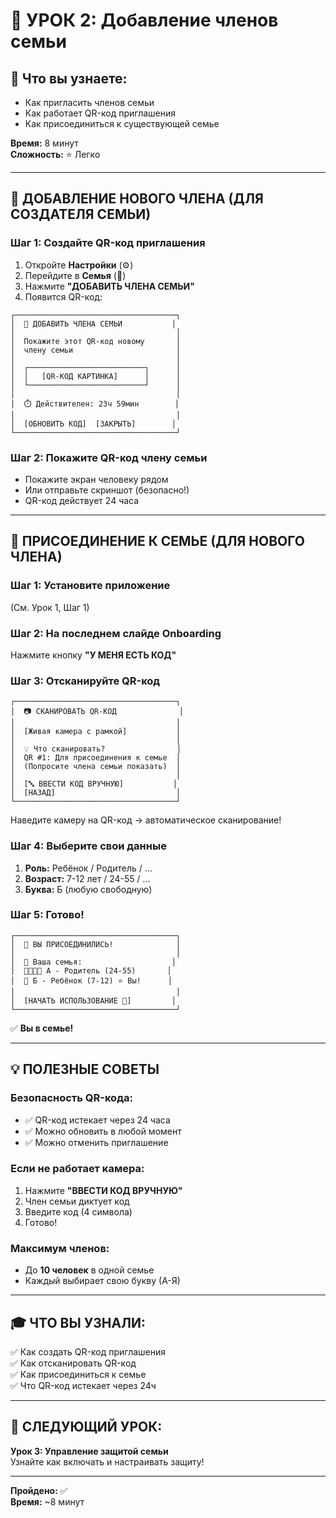 # 👥 УРОК 2: Добавление членов семьи

## 🎯 Что вы узнаете:
- Как пригласить членов семьи
- Как работает QR-код приглашения
- Как присоединиться к существующей семье

**Время:** 8 минут  
**Сложность:** ⭐ Легко

---

## 📖 ДОБАВЛЕНИЕ НОВОГО ЧЛЕНА (ДЛЯ СОЗДАТЕЛЯ СЕМЬИ)

### Шаг 1: Создайте QR-код приглашения

1. Откройте **Настройки** (⚙️)
2. Перейдите в **Семья** (👥)
3. Нажмите **"ДОБАВИТЬ ЧЛЕНА СЕМЬИ"**
4. Появится QR-код:

```
┌────────────────────────────────────┐
│  👥 ДОБАВИТЬ ЧЛЕНА СЕМЬИ           │
│                                    │
│  Покажите этот QR-код новому       │
│  члену семьи                       │
│                                    │
│  ┌──────────────────────────┐      │
│  │   [QR-КОД КАРТИНКА]      │      │
│  └──────────────────────────┘      │
│                                    │
│  ⏱️ Действителен: 23ч 59мин        │
│                                    │
│  [ОБНОВИТЬ КОД]  [ЗАКРЫТЬ]        │
└────────────────────────────────────┘
```

### Шаг 2: Покажите QR-код члену семьи

- Покажите экран человеку рядом
- Или отправьте скриншот (безопасно!)
- QR-код действует 24 часа

---

## 📖 ПРИСОЕДИНЕНИЕ К СЕМЬЕ (ДЛЯ НОВОГО ЧЛЕНА)

### Шаг 1: Установите приложение

(См. Урок 1, Шаг 1)

### Шаг 2: На последнем слайде Onboarding

Нажмите кнопку **"У МЕНЯ ЕСТЬ КОД"**

### Шаг 3: Отсканируйте QR-код

```
┌────────────────────────────────────┐
│  📷 СКАНИРОВАТЬ QR-КОД              │
│                                    │
│  [Живая камера с рамкой]           │
│                                    │
│  💡 Что сканировать?                │
│  QR #1: Для присоединения к семье  │
│  (Попросите члена семьи показать)  │
│                                    │
│  [🔤 ВВЕСТИ КОД ВРУЧНУЮ]           │
│  [НАЗАД]                           │
└────────────────────────────────────┘
```

Наведите камеру на QR-код → автоматическое сканирование!

### Шаг 4: Выберите свои данные

1. **Роль:** Ребёнок / Родитель / ...
2. **Возраст:** 7-12 лет / 24-55 / ...
3. **Буква:** Б (любую свободную)

### Шаг 5: Готово!

```
┌────────────────────────────────────┐
│  🎉 ВЫ ПРИСОЕДИНИЛИСЬ!              │
│                                    │
│  👥 Ваша семья:                    │
│  👨‍👩‍👧‍👦 А - Родитель (24-55)       │
│  👶 Б - Ребёнок (7-12) ⭐ Вы!      │
│                                    │
│  [НАЧАТЬ ИСПОЛЬЗОВАНИЕ 🚀]         │
└────────────────────────────────────┘
```

✅ **Вы в семье!**

---

## 💡 ПОЛЕЗНЫЕ СОВЕТЫ

### Безопасность QR-кода:
- ✅ QR-код истекает через 24 часа
- ✅ Можно обновить в любой момент
- ✅ Можно отменить приглашение

### Если не работает камера:
1. Нажмите **"ВВЕСТИ КОД ВРУЧНУЮ"**
2. Член семьи диктует код
3. Введите код (4 символа)
4. Готово!

### Максимум членов:
- До **10 человек** в одной семье
- Каждый выбирает свою букву (А-Я)

---

## 🎓 ЧТО ВЫ УЗНАЛИ:

✅ Как создать QR-код приглашения  
✅ Как отсканировать QR-код  
✅ Как присоединиться к семье  
✅ Что QR-код истекает через 24ч

---

## 🚀 СЛЕДУЮЩИЙ УРОК:

**Урок 3: Управление защитой семьи**  
Узнайте как включать и настраивать защиту!

---

**Пройдено:** ✅  
**Время:** ~8 минут




